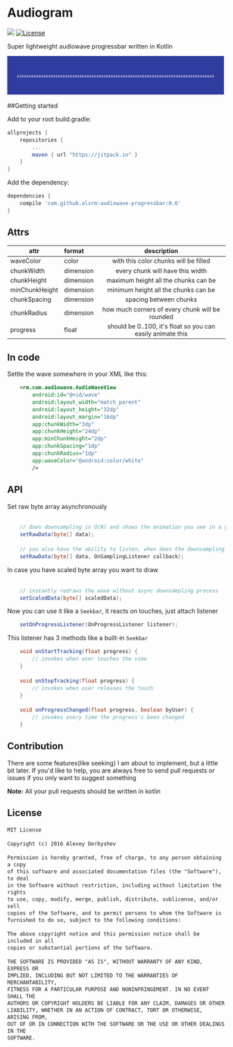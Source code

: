 # Audiogram
[![](https://jitpack.io/v/alxrm/Audiogram.svg)](https://jitpack.io/#alxrm/Audiogram)
[![License](http://img.shields.io/badge/license-MIT-green.svg?style=flat)]()

Super lightweight audiowave progressbar written in Kotlin



<img src="imgs/wave.gif"/>


##Getting started

Add to your root build.gradle:
```Groovy
allprojects {
	repositories {
	    ...
	    maven { url "https://jitpack.io" }
	}
}
```

Add the dependency:
```Groovy
dependencies {
    compile 'com.github.alxrm:audiowave-progressbar:0.6'
}
```

## Attrs
|attr|format|description|
|---|:---|:---:|
|waveColor|color|with this color chunks will be filled|
|chunkWidth|dimension|every chunk will have this width|
|chunkHeight|dimension|maximum height all the chunks can be|
|minChunkHeight|dimension|minimum height all the chunks can be|
|chunkSpacing|dimension|spacing between chunks|
|chunkRadius|dimension|how much corners of every chunk will be rounded|
|progress|float|should be 0..100, it's float so you can easily animate this|

## In code

Settle the wave somewhere in your XML like this:

```xml
	<rm.com.audiowave.AudioWaveView
		android:id="@+id/wave"
		android:layout_width="match_parent"
		android:layout_height="32dp"
		android:layout_margin="16dp"
		app:chunkWidth="3dp"
		app:chunkHeight="24dp"
		app:minChunkHeight="2dp"
		app:chunkSpacing="1dp"
		app:chunkRadius="1dp"
		app:waveColor="@android:color/white"
		/>
```

## API

Set raw byte array asynchronously 

```java
    
    // does downsampling in O(N) and shows the animation you see in a gif above (the inflation-like one)
    setRawData(byte[] data);
    
    // you also have the ability to listen, when does the downsampling complete
    setRawData(byte[] data, OnSamplingListener callback);
```

In case you have scaled byte array you want to draw

```java
    
    // instantly redraws the wave without async downsampling process
    setScaledData(byte[] scaledData);
```

Now you can use it like a `Seekbar`, it reacts on touches, just attach listener

```java
    setOnProgressListener(OnProgressListener listener);
```

This listener has 3 methods like a built-in `Seekbar`

```java
	void onStartTracking(float progress) {
		// invokes when user touches the view
   	}
	
   	void onStopTracking(float progress) {
		// invokes when user releases the touch
   	}
	
   	void onProgressChanged(float progress, boolean byUser) {
		// invokes every time the progress's been changed
   	}
```

## Contribution

There are some features(like seeking) I am about to implement, but a little bit later. 
If you'd like to help, you are always free to send pull requests or issues if you only want to suggest something 

**Note:** All your pull requests should be written in kotlin

## License

    MIT License

    Copyright (c) 2016 Alexey Derbyshev

    Permission is hereby granted, free of charge, to any person obtaining a copy
    of this software and associated documentation files (the "Software"), to deal
    in the Software without restriction, including without limitation the rights
    to use, copy, modify, merge, publish, distribute, sublicense, and/or sell
    copies of the Software, and to permit persons to whom the Software is
    furnished to do so, subject to the following conditions:

    The above copyright notice and this permission notice shall be included in all
    copies or substantial portions of the Software.

    THE SOFTWARE IS PROVIDED "AS IS", WITHOUT WARRANTY OF ANY KIND, EXPRESS OR
    IMPLIED, INCLUDING BUT NOT LIMITED TO THE WARRANTIES OF MERCHANTABILITY,
    FITNESS FOR A PARTICULAR PURPOSE AND NONINFRINGEMENT. IN NO EVENT SHALL THE
    AUTHORS OR COPYRIGHT HOLDERS BE LIABLE FOR ANY CLAIM, DAMAGES OR OTHER
    LIABILITY, WHETHER IN AN ACTION OF CONTRACT, TORT OR OTHERWISE, ARISING FROM,
    OUT OF OR IN CONNECTION WITH THE SOFTWARE OR THE USE OR OTHER DEALINGS IN THE
    SOFTWARE.
